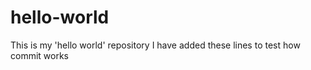 # hello-world
This is my 'hello world' repository
I have added these lines to test how commit works 
